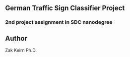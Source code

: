 ## German Traffic Sign Classifier Project 
### 2nd project assignment in SDC nanodegree
## Author
Zak Keirn Ph.D.

